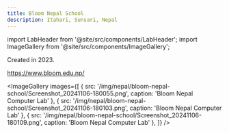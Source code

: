 ```yaml
---
title: Bloom Nepal School
description: Itahari, Sunsari, Nepal
---
```


import LabHeader from '@site/src/components/LabHeader';
import ImageGallery from '@site/src/components/ImageGallery';

<LabHeader
 location="Itahari, Sunsari, Uganda"
 locationUrl="https://maps.app.goo.gl/nZdVgqsyDvdDnqgV8"
 dateEstablished="2023"
/>

Created in 2023.

https://www.bloom.edu.np/


<ImageGallery images={[
  {
    src: '/img/nepal/bloom-nepal-school/Screenshot_20241106-180055.png',
    caption: 'Bloom Nepal Computer Lab'
  },
  {
    src: '/img/nepal/bloom-nepal-school/Screenshot_20241106-180103.png',
    caption: 'Bloom Nepal Computer Lab'
  },
  {
    src: '/img/nepal/bloom-nepal-school/Screenshot_20241106-180109.png',
    caption: 'Bloom Nepal Computer Lab'
  },
]} />




